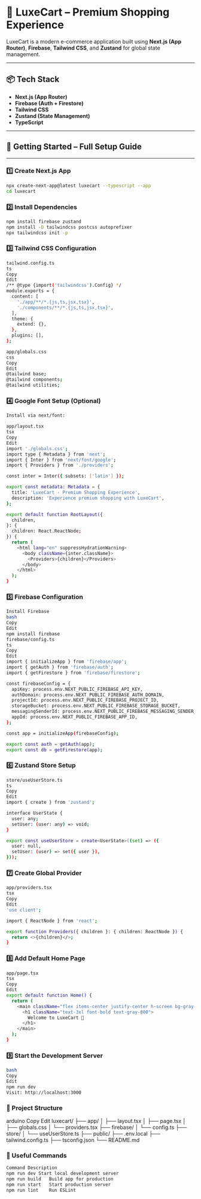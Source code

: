 # 💎 LuxeCart – Premium Shopping Experience

LuxeCart is a modern e-commerce application built using **Next.js (App Router)**, **Firebase**, **Tailwind CSS**, and **Zustand** for global state management.

---

## 📦 Tech Stack

- **Next.js (App Router)**
- **Firebase (Auth + Firestore)**
- **Tailwind CSS**
- **Zustand (State Management)**
- **TypeScript**

---

## 🚀 Getting Started – Full Setup Guide

---

### 1️⃣ Create Next.js App

```bash
npx create-next-app@latest luxecart --typescript --app
cd luxecart
```
### 2️⃣ Install Dependencies
```bash
npm install firebase zustand
npm install -D tailwindcss postcss autoprefixer
npx tailwindcss init -p
```
### 3️⃣ Tailwind CSS Configuration
```bash
tailwind.config.ts
ts
Copy
Edit
/** @type {import('tailwindcss').Config} */
module.exports = {
  content: [
    './app/**/*.{js,ts,jsx,tsx}',
    './components/**/*.{js,ts,jsx,tsx}',
  ],
  theme: {
    extend: {},
  },
  plugins: [],
};

app/globals.css
css
Copy
Edit
@tailwind base;
@tailwind components;
@tailwind utilities;
```

### 4️⃣ Google Font Setup (Optional)
```bash
Install via next/font:

app/layout.tsx
tsx
Copy
Edit
import './globals.css';
import type { Metadata } from 'next';
import { Inter } from 'next/font/google';
import { Providers } from './providers';

const inter = Inter({ subsets: ['latin'] });

export const metadata: Metadata = {
  title: 'LuxeCart - Premium Shopping Experience',
  description: 'Experience premium shopping with LuxeCart',
};

export default function RootLayout({
  children,
}: {
  children: React.ReactNode;
}) {
  return (
    <html lang="en" suppressHydrationWarning>
      <body className={inter.className}>
        <Providers>{children}</Providers>
      </body>
    </html>
  );
}
```

### 5️⃣ Firebase Configuration
```bash
Install Firebase
bash
Copy
Edit
npm install firebase
firebase/config.ts
ts
Copy
Edit
import { initializeApp } from 'firebase/app';
import { getAuth } from 'firebase/auth';
import { getFirestore } from 'firebase/firestore';

const firebaseConfig = {
  apiKey: process.env.NEXT_PUBLIC_FIREBASE_API_KEY,
  authDomain: process.env.NEXT_PUBLIC_FIREBASE_AUTH_DOMAIN,
  projectId: process.env.NEXT_PUBLIC_FIREBASE_PROJECT_ID,
  storageBucket: process.env.NEXT_PUBLIC_FIREBASE_STORAGE_BUCKET,
  messagingSenderId: process.env.NEXT_PUBLIC_FIREBASE_MESSAGING_SENDER_ID,
  appId: process.env.NEXT_PUBLIC_FIREBASE_APP_ID,
};

const app = initializeApp(firebaseConfig);

export const auth = getAuth(app);
export const db = getFirestore(app);
```

### 6️⃣ Zustand Store Setup
```bash
store/useUserStore.ts
ts
Copy
Edit
import { create } from 'zustand';

interface UserState {
  user: any;
  setUser: (user: any) => void;
}

export const useUserStore = create<UserState>((set) => ({
  user: null,
  setUser: (user) => set({ user }),
}));

```

### 7️⃣ Create Global Provider
```bash
app/providers.tsx
tsx
Copy
Edit
'use client';

import { ReactNode } from 'react';

export function Providers({ children }: { children: ReactNode }) {
  return <>{children}</>;
}
```

### 8️⃣ Add Default Home Page
```bash
app/page.tsx
tsx
Copy
Edit
export default function Home() {
  return (
    <main className="flex items-center justify-center h-screen bg-gray-50">
      <h1 className="text-3xl font-bold text-gray-800">
        Welcome to LuxeCart 🛒
      </h1>
    </main>
  );
}
```

### 9️⃣ Start the Development Server
```bash
bash
Copy
Edit
npm run dev
Visit: http://localhost:3000
```

### 🧠 Project Structure
arduino
Copy
Edit
luxecart/
├── app/
│   ├── layout.tsx
│   ├── page.tsx
│   ├── globals.css
│   └── providers.tsx
├── firebase/
│   └── config.ts
├── store/
│   └── useUserStore.ts
├── public/
├── .env.local
├── tailwind.config.ts
├── tsconfig.json
└── README.md

### 🔧 Useful Commands
```bash
Command	Description
npm run dev	Start local development server
npm run build	Build app for production
npm run start	Start production server
npm run lint	Run ESLint


